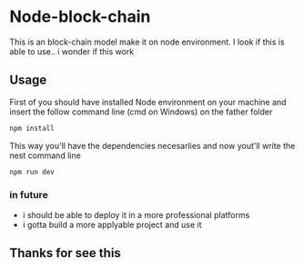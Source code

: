 # Node-block-chain
This is an block-chain model make it on node environment. I look if this is able to use.. i wonder if this work
## Usage
First of you should have installed Node environment on your machine and insert the follow command line (cmd on Windows) on the father folder
```bash
npm install
```
This way you'll have the dependencies necesarlies and now yout'll write the nest command line
```bash
npm run dev
```
### in future
* i should be able to deploy it in a more professional platforms
* i gotta build a more applyable project and use it
## Thanks for see this
